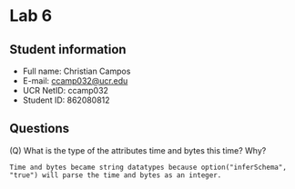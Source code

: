 # Lab 6

## Student information
* Full name: Christian Campos
* E-mail: ccamp032@ucr.edu
* UCR NetID: ccamp032
* Student ID: 862080812

## Questions

(Q) What is the type of the attributes time and bytes this time? Why?
```
Time and bytes became string datatypes because option("inferSchema", "true") will parse the time and bytes as an integer.

```